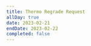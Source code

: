```yaml
---
title: Thermo Regrade Request
allDay: true
date: 2023-02-21
endDate: 2023-02-22
completed: false
---
```

